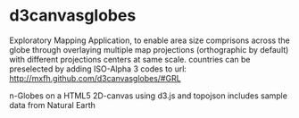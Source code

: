d3canvasglobes
==============

Exploratory Mapping Application,
to enable area size comprisons across the globe
through overlaying multiple map projections (orthographic by default)
with different projections centers at same scale.
countries can be preselected by adding ISO-Alpha 3 codes to url:
http://mxfh.github.com/d3canvasglobes/#GRL

n-Globes on a HTML5 2D-canvas 
using d3.js and topojson
includes sample data from Natural Earth
